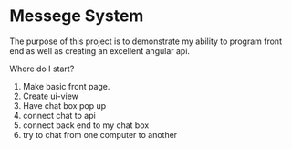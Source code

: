 # Messege System

The purpose of this project is to demonstrate my ability to program front end as well as creating an excellent angular api.

Where do I start?
1. Make basic front page.
2. Create ui-view
3. Have chat box pop up
4. connect chat to api
5. connect back end to my chat box
6. try to chat from one computer to another